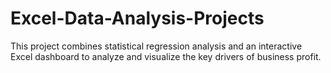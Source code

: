 # Excel-Data-Analysis-Projects
This project combines statistical regression analysis and an interactive Excel dashboard to analyze and visualize the key drivers of business profit.
